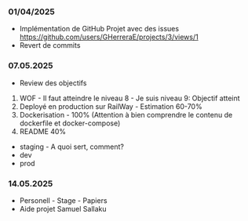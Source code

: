 ### 01/04/2025

- Implémentation de GitHub Projet avec des issues https://github.com/users/GHerreraE/projects/3/views/1
- Revert de commits

### 07.05.2025

- Review des objectifs

1. WOF - Il faut atteindre le niveau 8 - Je suis niveau 9: Objectif atteint
2. Deployé en production sur RailWay - Estimation 60-70%
3. Dockerisation - 100% (Attention à bien comprendre le contenu de dockerfile et docker-compose)
4. README 40%

- staging - A quoi sert, comment?
- dev
- prod

### 14.05.2025

- Personell - Stage - Papiers
- Aide projet Samuel Sallaku
